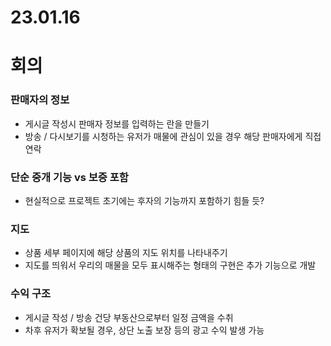 # 23.01.16

# 회의

### 판매자의 정보

- 게시글 작성시 판매자 정보를 입력하는 란을 만들기
- 방송 / 다시보기를 시청하는 유저가 매물에 관심이 있을 경우 해당 판매자에게 직접 연락

### 단순 중개 기능 vs 보증 포함

- 현실적으로 프로젝트 초기에는 후자의 기능까지 포함하기 힘들 듯?

### 지도

- 상품 세부 페이지에 해당 상품의 지도 위치를 나타내주기
- 지도를 띄워서 우리의 매물을 모두 표시해주는 형태의 구현은 추가 기능으로 개발

### 수익 구조

- 게시글 작성 / 방송 건당 부동산으로부터 일정 금액을 수취
- 차후 유저가 확보될 경우, 상단 노출 보장 등의 광고 수익 발생 가능